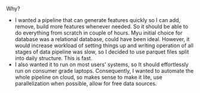 Why?
- I wanted a pipeline that can generate features quickly so I can add, remove, build more features whenever needed. So it should be able to do everything from scratch in couple of hours. Myu initial choice for database was a relational database, could have been ideal. However, it would increase workload of setting things up and writing operation of all stages of data pipeline was slow, so I decided to use  parquet files split into daily structure. This is fast.
- I also wanted it to run on most users' systems, so It should effortlessly run on consumer grade laptops. Consequently, I wanted to automate the whole pipeline on cloud, so makes sense to make it lite, use parallelization when possible, allow for free data sources.